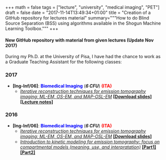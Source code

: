 +++
math = false
tags = ["lecture", "university", "medical imaging", "PET"]
draft = false
date = "2017-11-14T13:49:34+01:00"
title = "Creation of a GitHub repository for lectures material"
summary="""How to do Blind Source Separation (BSS) using algorithms available in the Shogun Machine Learning Toolbox."""
+++

#### New GitHub repository with material from given lectures (Update Nov 2017)

During my Ph.D. at the University of Pisa, I have had the chance to work as a Graduate Teaching Assistant for the following classes:

### 2017
- **[Ing-Inf/06]**: <span style="color:blue"><b>Biomedical Imaging</b></span> (***6 CFU***) <span style="color:red"><b>(ITA)</b></span>
  - [*Iterative reconstruction techniques for emission tomography imaging: ML-EM, OS-EM, and MAP-OSL-EM*](https://github.com/mscipio/Lectures/tree/master/2016/University%20of%20Pisa/Biomedical%20Imaging%20Course/Tracer%20Kinetic%20Modeling%20in%20PET%20dynamic%20imaging) [**[Download slides]**](https://github.com/mscipio/Lectures/blob/master/2017/University%20of%20Pisa/Biomedical%20Imaging%20Course/Iterative%20Reconstruction%20in%20Emission%20Tomography/Metodi_Iterativi_10_11_2017.pdf)[**[Lecture notes]**](https://github.com/mscipio/Lectures/blob/master/2017/University%20of%20Pisa/Biomedical%20Imaging%20Course/Iterative%20Reconstruction%20in%20Emission%20Tomography/Ricostruzione_Iterativa_in_Tomografia_2017_2018.pdf)
  



### 2016
- **[Ing-Inf/06]**: <span style="color:blue"><b>Biomedical Imaging</b></span> (***6 CFU***) <span style="color:red"><b>(ITA)</b></span>
  - [*Iterative reconstruction techniques for emission tomography imaging: ML-EM, OS-EM, and MAP-OSL-EM*](https://github.com/mscipio/Lectures/tree/master/2016/University%20of%20Pisa/Biomedical%20Imaging%20Course/Tracer%20Kinetic%20Modeling%20in%20PET%20dynamic%20imaging) [**[Download slides]**](data/teaching/Iterative_reconstruction_of_tomographic_images_28_10_2016.pdf")
  - [*Introduction to kinetic modeling for emission tomography: focus on compartmental models (meaning, use, and interpratation)*](https://github.com/mscipio/Lectures/tree/master/2016/University%20of%20Pisa/Biomedical%20Imaging%20Course/Iterative%20Reconstruction%20in%20Emission%20Tomography) [**[Part1]**](https://github.com/mscipio/Lectures/blob/master/2016/University%20of%20Pisa/Biomedical%20Imaging%20Course/Tracer%20Kinetic%20Modeling%20in%20PET%20dynamic%20imaging/Kinetic_Modeling_01_12_2016.pdf) [**[Part2]**](https://github.com/mscipio/Lectures/blob/master/2016/University%20of%20Pisa/Biomedical%20Imaging%20Course/Tracer%20Kinetic%20Modeling%20in%20PET%20dynamic%20imaging/Kinetic_Modeling_02_12_2016.pdf)